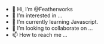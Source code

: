 - 👋 Hi, I’m @Featherworks
- 👀 I’m interested in ...
- 🌱 I’m currently learning Javascript.
- 💞️ I’m looking to collaborate on ...
- 📫 How to reach me ...

<!---
Featherworks/Featherworks is a ✨ special ✨ repository because its `README.md` (this file) appears on your GitHub profile.
You can click the Preview link to take a look at your changes.
--->
